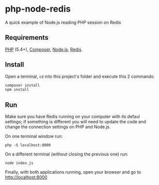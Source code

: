 php-node-redis
==============

A quick example of Node.js reading PHP session on Redis

Requirements
------------

[PHP](http://www.php.net/) (5.4+), [Composer](https://getcomposer.org/), [Node.js](http://nodejs.org/), [Redis](http://redis.io).

Install
-------

Open a terminal, `cd` into this project's folder and execute this 2 commands:

```sh
composer install
npm install
```

Run
---

Make sure you have Redis running on your computer with its defaul settings; if something is different you will need to update the code and change the connection settings on PHP and Node.js.

On one terminal window run: 

`php -S localhost:8000`

On a different terminal (without closing the previous one) run: 

`node index.js`

Finally, with both applications running, open your browser and go to [http://localhost:8000](http://localhost:8000)

